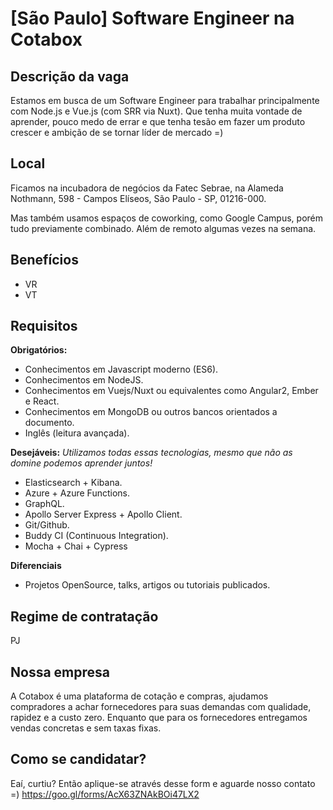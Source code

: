 # [São Paulo] Software Engineer na Cotabox

## Descrição da vaga

Estamos em busca de um Software Engineer para trabalhar principalmente com Node.js e Vue.js (com SRR via Nuxt). Que tenha muita vontade de aprender, pouco medo de errar e que tenha tesão em fazer um produto crescer e ambição de se tornar líder de mercado =)

## Local  

Ficamos na incubadora de negócios da Fatec Sebrae, na Alameda Nothmann, 598 - Campos Elíseos, São Paulo - SP, 01216-000.

Mas também usamos espaços de coworking, como Google Campus, porém tudo previamente combinado. Além de remoto algumas vezes na semana.
		
## Benefícios  
- VR
- VT

## Requisitos  
**Obrigatórios:**
- Conhecimentos em Javascript moderno (ES6).
- Conhecimentos em NodeJS.
- Conhecimentos em Vuejs/Nuxt ou equivalentes como Angular2, Ember e React.
- Conhecimentos em MongoDB ou outros bancos orientados a documento.
- Inglês (leitura avançada).

**Desejáveis:**
 *Utilizamos todas essas tecnologias, mesmo que não as domine  podemos aprender juntos!*
- Elasticsearch + Kibana.
- Azure + Azure Functions.
- GraphQL.
- Apollo Server Express + Apollo Client.
- Git/Github.
- Buddy CI (Continuous Integration).
- Mocha + Chai + Cypress

**Diferenciais**
- Projetos OpenSource, talks, artigos ou tutoriais publicados.
## Regime de contratação 
PJ
## Nossa empresa 
A Cotabox é uma plataforma de cotação e compras, ajudamos compradores a achar fornecedores para suas demandas com qualidade, rapidez e a custo zero. Enquanto que para os fornecedores entregamos vendas concretas e sem taxas fixas.
## Como se candidatar? 
Eaí, curtiu? Então aplique-se através desse form e aguarde nosso contato =) https://goo.gl/forms/AcX63ZNAkBOi47LX2
